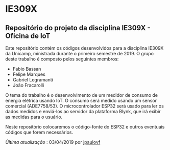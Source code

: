 # IE309X
## Repositório do projeto da disciplina IE309X - Oficina de IoT

Este repositório contém os códigos desenvolvidos para a disciplina IE309X da Unicamp, ministrada durante o primeiro semestre de 2019. O grupo deste trabalho é composto pelos seguintes membros:

- Fabio Bassan
- Felipe Marques
- Gabriel Legramanti
- João Fracarolli

O tema do trabalho é o desenvolvimento de um medidor de consumo de energia elétrica usando IoT. O consumo será medido usando um sensor comercial (ADE7758/53). O microcontrolador ESP32 será usado para ler os dados medidos e enviá-los ao servidor da plataforma Blynk, que irá exibir as medidas para o usuário.

Neste repositório colocaremos o código-fonte do ESP32 e outros eventuais códigos que forem necessários.

*Última atualização* : 03/04/2019 por [jpaulovf](github.com/jpaulovf "jpaulovf")